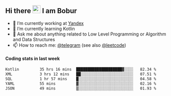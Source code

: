## Hi there <img src="https://media.giphy.com/media/hvRJCLFzcasrR4ia7z/giphy.gif" width="25px" height="25px"> I am Bobur

- 💼 I’m currently working at [Yandex](https://yandex.ru/)
- 🌱 I’m currently learning Kotlin
- 💬 Ask me about anything related to Low Level Programming or Algorithm and Data Structures
- 📫 How to reach me: [@telegram](https://t.me/octoant) (see also [@leetcode](https://leetcode.com/octoant/))    

#### Coding stats in last week

<!--START_SECTION:waka-->

```txt
Kotlin         35 hrs 16 mins  ████████████████████▓░░░░   82.34 %
XML            3 hrs 12 mins   ██░░░░░░░░░░░░░░░░░░░░░░░   07.51 %
SQL            1 hr 57 mins    █░░░░░░░░░░░░░░░░░░░░░░░░   04.58 %
YAML           55 mins         ▓░░░░░░░░░░░░░░░░░░░░░░░░   02.16 %
JSON           49 mins         ▒░░░░░░░░░░░░░░░░░░░░░░░░   01.93 %
```

<!--END_SECTION:waka-->
